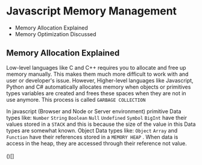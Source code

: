 # Javascript Memory Management
- Memory Allocation Explained
- Memory Optimization Discussed

## Memory Allocation Explained
Low-level languages like C and C++ requires you to allocate and free up memory manually. This makes them much more difficult to work with and user or developer's issue. However, Higher-level languages like Javascript, Python and C# automatically allocates memory when objects or primitives types variables are created and frees these spaces when they are not in use anymore. This process is called ```GARBAGE COLLECTION```

In javascript (Browser and Node or Server environment) primitive Data types like: ```Number``` ```String``` ```Boolean``` ```Null``` ```Undefined``` ```Symbol``` ```BigInt``` have their values stored in a ```STACK``` and this is because the size of the value in this Data types are somewhat known. Object Data types like: ```Object``` ```Array``` and ```Function``` have their references stored in a ```MEMORY HEAP``` . When data is access in the heap, they are accessed through their reference not value.<br/><br/>
()[]




